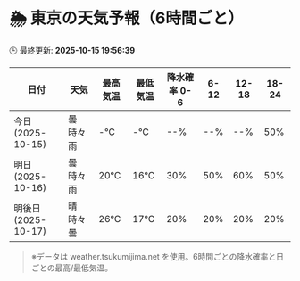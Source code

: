 # 🌦️ 東京の天気予報（6時間ごと）

🕒 最終更新: **2025-10-15 19:56:39**

| 日付 | 天気 | 最高気温 | 最低気温 | 降水確率 0-6 | 6-12 | 12-18 | 18-24 |
|------|------|----------|----------|------------|------|------|------|
| 今日 (2025-10-15) | 曇時々雨 | -℃ | -℃ | --% | --% | --% | 50% |
| 明日 (2025-10-16) | 曇時々雨 | 20℃ | 16℃ | 30% | 50% | 60% | 50% |
| 明後日 (2025-10-17) | 晴時々曇 | 26℃ | 17℃ | 20% | 20% | 20% | 20% |

> ※データは weather.tsukumijima.net を使用。6時間ごとの降水確率と日ごとの最高/最低気温。